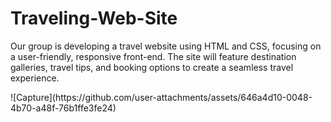 # Traveling-Web-Site
<p>Our group is developing a travel website using HTML and CSS, focusing on a user-friendly, responsive front-end. The site will feature destination galleries, travel tips, and booking options to create a seamless travel experience.</p>
![Capture](https://github.com/user-attachments/assets/646a4d10-0048-4b70-a48f-76b1ffe3fe24)
